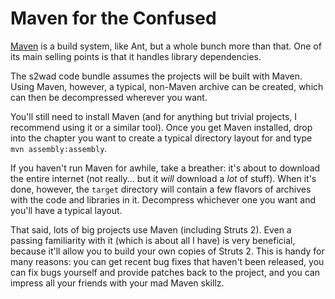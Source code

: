 # Maven for the Confused #

[Maven](http://maven.apache.org) is a build system, like Ant, but a whole bunch more than that. One of its main selling points is that it handles library dependencies.

The s2wad code bundle assumes the projects will be built with Maven. Using Maven, however, a typical, non-Maven archive can be created, which can then be decompressed wherever you want.

You'll still need to install Maven (and for anything but trivial projects, I recommend using it or a similar tool). Once you get Maven installed, drop into the chapter you want to create a typical directory layout for and type `mvn assembly:assembly`.

If you haven't run Maven for awhile, take a breather: it's about to download the entire internet (not really... but it _will_ download a _lot_ of stuff). When it's done, however, the `target` directory will contain a few flavors of archives with the code and libraries in it. Decompress whichever one you want and you'll have a typical layout.

That said, lots of big projects use Maven (including Struts 2). Even a passing familiarity with it (which is about all I have) is very beneficial, because it'll allow you to build your own copies of Struts 2. This is handy for many reasons: you can get recent bug fixes that haven't been released, you can fix bugs yourself and provide patches back to the project, and you can impress all your friends with your mad Maven skillz.
